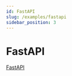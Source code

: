 ```yaml
---
id: FastAPI
slug: /examples/fastapi
sidebar_position: 3
---
```


# FastAPI

[FastAPI](https://fastapi.tiangolo.com/)
